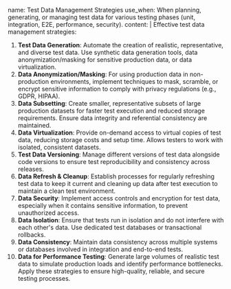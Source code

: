 name: Test Data Management Strategies
use_when: When planning, generating, or managing test data for various testing phases (unit, integration, E2E, performance, security).
content: |
  Effective test data management strategies:
  1.  **Test Data Generation**: Automate the creation of realistic, representative, and diverse test data. Use synthetic data generation tools, data anonymization/masking for sensitive production data, or data virtualization.
  2.  **Data Anonymization/Masking**: For using production data in non-production environments, implement techniques to mask, scramble, or encrypt sensitive information to comply with privacy regulations (e.g., GDPR, HIPAA).
  3.  **Data Subsetting**: Create smaller, representative subsets of large production datasets for faster test execution and reduced storage requirements. Ensure data integrity and referential consistency are maintained.
  4.  **Data Virtualization**: Provide on-demand access to virtual copies of test data, reducing storage costs and setup time. Allows testers to work with isolated, consistent datasets.
  5.  **Test Data Versioning**: Manage different versions of test data alongside code versions to ensure test reproducibility and consistency across releases.
  6.  **Data Refresh & Cleanup**: Establish processes for regularly refreshing test data to keep it current and cleaning up data after test execution to maintain a clean test environment.
  7.  **Data Security**: Implement access controls and encryption for test data, especially when it contains sensitive information, to prevent unauthorized access.
  8.  **Data Isolation**: Ensure that tests run in isolation and do not interfere with each other's data. Use dedicated test databases or transactional rollbacks.
  9.  **Data Consistency**: Maintain data consistency across multiple systems or databases involved in integration and end-to-end tests.
  10. **Data for Performance Testing**: Generate large volumes of realistic test data to simulate production loads and identify performance bottlenecks.
  Apply these strategies to ensure high-quality, reliable, and secure testing processes.

